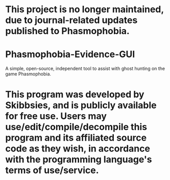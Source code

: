 # This project is no longer maintained, due to journal-related updates published to Phasmophobia.

# Phasmophobia-Evidence-GUI
A simple, open-source, independent tool to assist with ghost hunting on the game Phasmophobia.

# This program was developed by Skibbsies, and is publicly available for free use. Users may use/edit/compile/decompile this program and its affiliated source code as they wish, in accordance with the programming language's terms of use/service.
